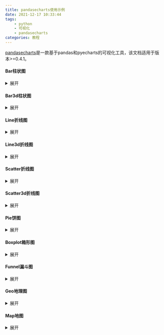 ```yaml
---
title: pandasecharts使用示例
date: 2021-12-17 10:33:44
tags:
    - python
    - 可视化
    - pandasecharts
categories: 教程
---
```


[pandasecharts](https://github.com/gamersover/pandasecharts)是一款基于pandas和pyecharts的可视化工具，该文档适用于版本>=0.4.1。


#### Bar柱状图

<!--more-->
<details>
<summary>展开</summary>
<iframe src="https://nbviewer.org/github/gamersover/gamersover.github.io/blob/hexo/source/_ipynotebook_html/bar_examples.html" frameBorder="0" width=1080px height=11300px></iframe>
</details>

#### Bar3d柱状图

<details>
<summary>展开</summary>
<iframe src="https://nbviewer.org/github/gamersover/gamersover.github.io/blob/hexo/source/_ipynotebook_html/bar3d_examples.html" frameBorder="0" width=1080px height=1200px></iframe>
</details>

#### Line折线图

<details>
<summary>展开</summary>
<iframe src="https://nbviewer.org/github/gamersover/gamersover.github.io/blob/hexo/source/_ipynotebook_html/line_examples.html" frameBorder="0" width=1080px height=7200px></iframe>
</details>


#### Line3d折线图

<details>
<summary>展开</summary>
<iframe src="https://nbviewer.org/github/gamersover/gamersover.github.io/blob/hexo/source/_ipynotebook_html/line3d_examples.html" frameBorder="0" width=1080px height=1300px></iframe>
</details>


#### Scatter折线图

<details>
<summary>展开</summary>
<iframe src="https://nbviewer.org/github/gamersover/gamersover.github.io/blob/hexo/source/_ipynotebook_html/scatter_examples.html" frameBorder="0" width=1080px height=5800px></iframe>
</details>


#### Scatter3d折线图

<details>
<summary>展开</summary>
<iframe src="https://nbviewer.org/github/gamersover/gamersover.github.io/blob/hexo/source/_ipynotebook_html/scatter3d_examples.html" frameBorder="0" width=1080px height=1800px></iframe>
</details>


#### Pie饼图

<details>
<summary>展开</summary>
<iframe src="https://nbviewer.org/github/gamersover/gamersover.github.io/blob/hexo/source/_ipynotebook_html/pie_examples.html" frameBorder="0" width=1080px height=7800px></iframe>
</details>


#### Boxplot箱形图

<details>
<summary>展开</summary>
<iframe src="https://nbviewer.org/github/gamersover/gamersover.github.io/blob/hexo/source/_ipynotebook_html/boxplot_examples.html" frameBorder="0" width=1080px height=4600px></iframe>
</details>


#### Funnel漏斗图

<details>
<summary>展开</summary>
<iframe src="https://nbviewer.org/github/gamersover/gamersover.github.io/blob/hexo/source/_ipynotebook_html/funnel_examples.html" frameBorder="0" width=1080px height=3700px></iframe>
</details>


#### Geo地理图

<details>
<summary>展开</summary>
<iframe src="https://nbviewer.org/github/gamersover/gamersover.github.io/blob/hexo/source/_ipynotebook_html/geo_examples.html" frameBorder="0" width=1080px height=4200px></iframe>
</details>


#### Map地图

<details>
<summary>展开</summary>
<iframe src="https://nbviewer.org/github/gamersover/gamersover.github.io/blob/hexo/source/_ipynotebook_html/map_examples.html" frameBorder="0" width=1080px height=3700px></iframe>
</details>
